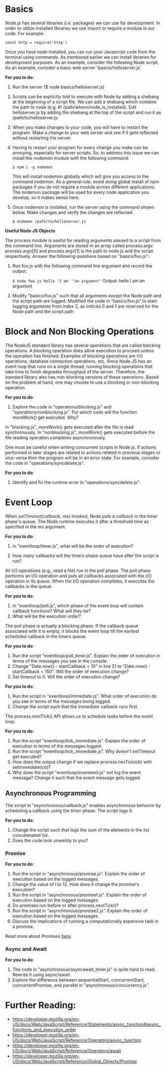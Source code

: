 # Basics

Node.js has several libraries (i.e. packages) we can use for development. In order to utilize installed libraries we use import or require a module in our code. For example:
    
    const http = require('http')

Once you have node installed, you can run your Javascript code from the terminal using commands. As mentioned earlier we can install libraries for development purposes. As an example, consider the following Node script.
As an example, consider a basic web server 'basics/helloserver.js'.

**For you to do**:

1. Run the server ($ node basics/helloserver.js)

2. Scripts can be explicitly told to execute with Node by adding a shebang at the beginning of a script file. We can add a shebang which contains the path to node (e.g. #! /path/where/node_is_installed). 
Edit helloserver.js by adding the shebang at the top of the script and run it as /path/to/helloserver.js. 

3. When you make changes to your code, you will have to restart the program. Make a change to your web server and see if it gets reflected without restarting the server.

4. Having to restart your program for every change you make can be annoying, especially for server scripts. So, to address this issue we can install the nodemon module with the following command:

    `$ npm i -g nodemon`

    This will install nodemon globally which will give you access to the command nodemon. As a general rule, avoid doing global install of npm packages if you do not require a module across different applications. The nodemon package will be used for every node application you develop, so it makes sense here. 

5. Once nodemon is installed, run the server using the command shown below. Make changes and verify the changes are reflected.

    `$ nodemon /path/to/helloserver.js`

**Useful Node JS Objects**

The process module is useful for reading arguments passed to a script from the command line. Arguments are stored in an array called process.argv. process.argv[0] and process.argv[1] is the path to node.js and the script respectively.
Answer the following questions based on "basics/foo.js":

1. Run foo.js with the following command line argument and record the output.

    `$ node foo.js hello 'I am' "an argument"`
    Output: hello
            I am
            an argument

2. Modify "basics/foo.js" such that all arguments except the Node path and the script path are logged.
    Modified the code in "basics/foo.js" to start logging arguments from index 2, as indices 0 and 1 are reserved for the Node path and the script path

# Block and Non Blocking Operations

The NodeJS standard library has several operations that are called blocking operations. A blocking operation does allow execution to proceed unless the operation has finished. Examples of blocking operations are I/O operations, database connection operations, etc. Since Node JS has an event loop that runs on a single thread, running blocking operations that take time to finish degrades throughput of the server. Therefore, the standard library also has non-blocking versions of these operations. Based on the problem at hand, one may choose to use a blocking or non-blocking operation. 

**For you to do**:

1. Explore the code in "operations/blocking.js" and "operations/nonblocking.js". For which code will the function moreWork() get executed. Why?

In "blocking.js", moreWork() gets executed after the file is read synchronously.
In "nonblocking.js", moreWork() gets executed before the file reading operation completes asynchronously.

One must be careful when writing concurrent scripts in Node.js. If actions performed in later stages are related to actions related in previous stages or vice-versa then the program will be in an error state. 
For example, consider the code in "operations/syncdelete.js".

**For you to do**:

1. Identify and fix the runtime error in "operations/syncdelete.js".

# Event Loop

When *setTimeout(callback, ms)* invoked, Node puts a *callback* in the timer phase's queue. The Node runtime executes it after a threshold time as specified in the *ms* argument.

**For you to do**:

1. In "eventloop/timer.js", what will be the order of execution?

2. How many callbacks will the timers phase queue have after the script is run? 

All I/O operations (e.g., read a file) run in the poll phase. The poll phase performs an I/O operation and puts all callbacks associated with the I/O operation in its queue. When the I/O operation completes, it executes the callbacks in the queue. 

**For you to do**:
1. In "eventloop/poll.js", which phase of the event loop will contain callback functions? What will they be?
2. What will be the execution order?

The poll phase is actually a blocking phase. If the callback queue associated with it is empty, it blocks the event loop till the earliest scheduled callback in the timers queue.

**For you to do**:
1. Run the script "eventloop/poll_timer.js". Explain the order of execution in terms of the messages you see in the console.
2. Change "Date.now() - startCallback < 10" in line 21 to "Date.now() - startCallback < 150". Will the order of execution change?
3. Set timeout to 0. Will the order of execution change?

**For you to do**:
1. Run the script in "eventloop/immediate.js". What order of execution do you see in terms of the messages being logged.
2. Change the script such that the immediate callback runs first.

The *process.nextTick()* API allows us to schedule tasks before the event loop.

**For you to do**:
1. Run the script "eventloop/tick_immediate.js". Explain the order of execution in terms of the messages logged.
2. Run the script "eventloop/tick_immediate.js". Why doesn't setTimeout get executed? 
3. How does the output change if we replace process.nexTick(cb) with setImmediate(cb)?
4. Why does the script "eventloop/eventemit.js" not log the event message? Change it such that the event message gets logged.


## Asynchronous Programming

The script in "asynchronous/callback.js" enables asynchronous behavior by scheduling a callback using the timer phase.
The script logs 0.

**For you to do**:

1. Change the script such that logs the sum of the elements in the list concatenated list.
2. Does the code look unweildy to you?

### Promise

**For you to do**:

1. Run the script in "asynchronous/promise.js". Explain the order of execution based on the logged messages.
2. Change the value of i to 12. How does it change the promise's execution?
3. Run the script in "asynchronous/promise1.js". Explain the order of execution based on the logged messages.
4. Do promises run before or after process.nextTick()?
5. Run the script in "asynchronous/promise2.js". Explain the order of execution based on the logged messages.
6. Discuss the implications of running a computationally expensive task in a promise.

Read more about Promises [here](https://developer.mozilla.org/en-US/docs/Web/JavaScript/Guide/Using_promises#common_mistakes).

### Async and Await

**For you to do**:
1. The code in "asynchronous/asyncawait_timer.js" is quite hard to read. Rewrite it using async/await.
2. Explore the difference between sequentialStart, concurrentStart, concurrentPromise, and parallel in "asynchronous/concurrency.js".


# Further Reading:
-	https://developer.mozilla.org/en-US/docs/Web/JavaScript/Reference/Statements/async_function#async_functions_and_execution_order
-	https://developer.mozilla.org/en-US/docs/Web/JavaScript/Reference/Operators/async_function
-	https://developer.mozilla.org/en-US/docs/Web/JavaScript/Reference/Operators/await
-	https://developer.mozilla.org/en-US/docs/Web/JavaScript/Reference/Global_Objects/Promise

